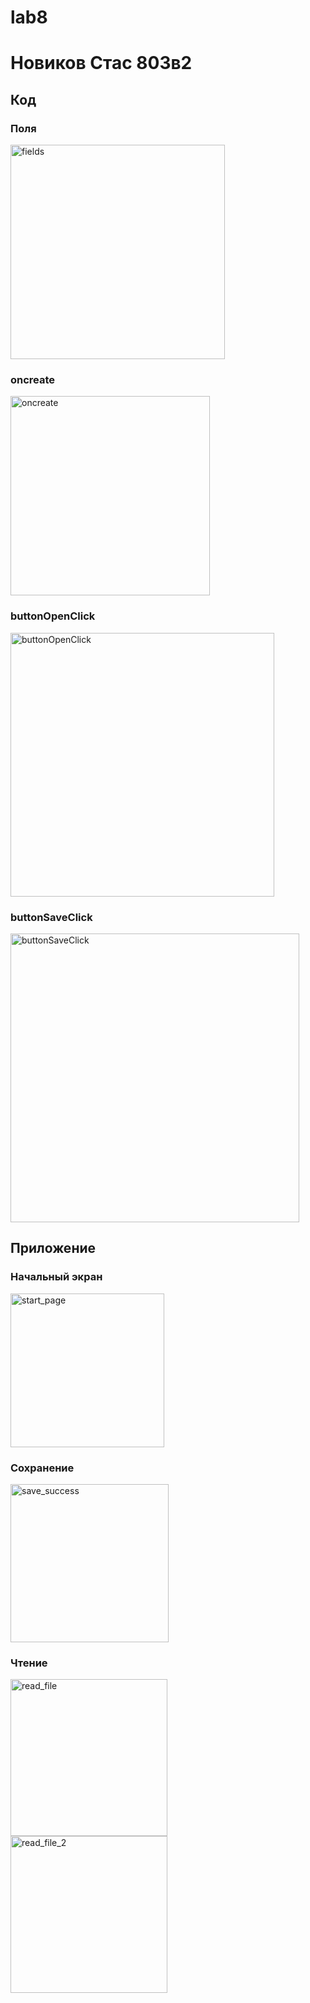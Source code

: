 # lab8
# Новиков Стас 803в2

## Код
### Поля
<img width="343" alt="fields" src="https://user-images.githubusercontent.com/92077799/140605074-8201414b-2df9-4fae-bf65-649871ee5ac3.png">

### oncreate
<img width="319" alt="oncreate" src="https://user-images.githubusercontent.com/92077799/140605059-88135e5a-d913-41c3-976a-05b8419f011c.png">

### buttonOpenClick
<img width="422" alt="buttonOpenClick" src="https://user-images.githubusercontent.com/92077799/140605070-bcac23ef-4bbf-4f7a-a905-d5b0f498c22f.png">

### buttonSaveClick
<img width="462" alt="buttonSaveClick" src="https://user-images.githubusercontent.com/92077799/140605072-aecdef60-344e-4c1b-a50f-deb067a78d84.png">

## Приложение 

### Начальный экран
<img width="246" alt="start_page" src="https://user-images.githubusercontent.com/92077799/140605068-f622bcf5-230c-4cae-ae89-447dd49dcc3d.png">

### Сохранение
<img width="253" alt="save_success" src="https://user-images.githubusercontent.com/92077799/140605066-441f5866-c67b-4785-89cb-6299cf2f6895.png">

### Чтение 
<img width="251" alt="read_file" src="https://user-images.githubusercontent.com/92077799/140605062-df7cf086-f6a8-4fd7-a7b4-1693e71abaa8.png">
<img width="251" alt="read_file_2" src="https://user-images.githubusercontent.com/92077799/140605064-61999b60-e342-4b8a-8bff-d4c1ad270b71.png">
